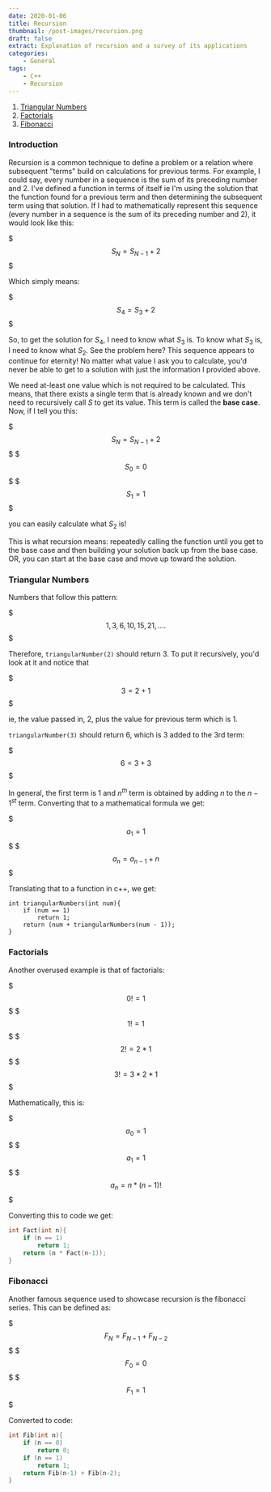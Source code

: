 ```yaml
---
date: 2020-01-06
title: Recursion
thumbnail: /post-images/recursion.png
draft: false
extract: Explanation of recursion and a survey of its applications
categories: 
    - General
tags:
    - C++
    - Recursion
---
```


1. [Triangular Numbers](#triangular-numbers)
2. [Factorials](#factorials)
3. [Fibonacci](#fibonacci)

### Introduction
Recursion is a common technique to define a problem or a relation where subsequent "terms" build on calculations for previous terms. For example, I could say, every number in a sequence is the sum of its preceding number and 2. I've defined a function in terms of itself ie I'm using the solution that the function found for a previous term and then determining  the subsequent term using that solution. If I had to mathematically represent this sequence (every number in a sequence is the sum of its preceding number and 2), it would look like this:

$$$
S_{N} = S_{N-1} + 2
$$$  

Which simply means:

$$$
S_{4} = S_{3} + 2
$$$

So, to get the solution for $S_{4}$, I need to know what $S_3$ is. To know what $S_3$ is, I need to know what $S_2$. See the problem here? This sequence appears to continue for eternity! No matter what value I ask you to calculate, you'd never be able to get to a solution with just the information I provided above.

We need at-least one value which is not required to be calculated. This means, that there exists a single term that is already known and we don't need to recursively call $S$ to get its value. This term is called the **base case**. Now, if I tell you this:

 $$$
 S_{N} = S_{N-1} + 2
 $$$
 $$$
 S_0 = 0
 $$$
 $$$
 S_1 = 1
 $$$  

you can easily calculate what $S_2$ is! 

This is what recursion means: repeatedly calling the function until you get to the base case and then building your solution back up from the base case. OR, you can start at the base case and move up toward the solution.

### Triangular Numbers

Numbers that follow this pattern:
 
$$$
1,3,6,10,15,21,....
$$$

Therefore, `triangularNumber(2)` should return 3. To put it recursively, you'd look at it and notice that

$$$
3 = 2 + 1
$$$ 

ie, the value passed in, 2, plus the value for previous term which is 1. 

`triangularNumber(3)` should return 6, which is 3 added to the 3rd term:

$$$
6 = 3 + 3
$$$ 

In general, the first term is 1 and $n^{th}$ term is obtained by adding $n$ to the $n-1^{st}$ term. Converting that to a mathematical formula we get:

$$$
a_{1} = 1
$$$
$$$
a_{n} = a_{n-1} + n
$$$

Translating that to a function in c++, we get:

```cpp{numberLines: true}
int triangularNumbers(int num){
    if (num == 1)
        return 1;
    return (num + triangularNumbers(num - 1));
}
```

### Factorials

Another overused example is that of factorials:

$$$
0! = 1
$$$
$$$
1! = 1
$$$
$$$
2! = 2 * 1
$$$
$$$
3! = 3 * 2 * 1 
$$$

Mathematically, this is:

$$$
a_{0} = 1
$$$
$$$
a_{1} = 1
$$$
$$$
a_{n} = n * (n-1)!
$$$

Converting this to code we get:

```cpp
int Fact(int n){
    if (n == 1)
        return 1;
    return (n * Fact(n-1));
}
```

### Fibonacci

Another famous sequence used to showcase recursion is the fibonacci series. This can be defined as:

$$$
F_{N} = F_{N-1} + F_{N-2}
$$$
$$$
F_{0} = 0
$$$
$$$
F_{1} = 1
$$$

Converted to code:

```cpp
int Fib(int n){
    if (n == 0)
        return 0;
    if (n == 1)
        return 1;
    return Fib(n-1) + Fib(n-2);
}
```
